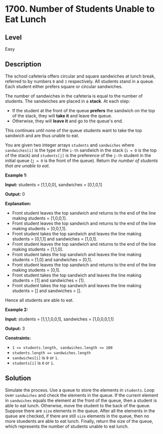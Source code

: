 # 1700. Number of Students Unable to Eat Lunch
## Level
Easy

## Description
The school cafeteria offers circular and square sandwiches at lunch break, referred to by numbers `0` and `1` respectively. All students stand in a queue. Each student either prefers square or circular sandwiches.

The number of sandwiches in the cafeteria is equal to the number of students. The sandwiches are placed in a **stack**. At each step:

* If the student at the front of the queue **prefers** the sandwich on the top of the stack, they will **take it** and leave the queue.
* Otherwise, they will **leave it** and go to the queue's end.

This continues until none of the queue students want to take the top sandwich and are thus unable to eat.

You are given two integer arrays `students` and `sandwiches` where `sandwiches[i]` is the type of the `i-th` sandwich in the stack (`i = 0` is the top of the stack) and `students[j]` is the preference of the `j-th` student in the initial queue (`j = 0` is the front of the queue). Return *the number of students that are unable to eat*.

**Example 1:**

**Input:** students = [1,1,0,0], sandwiches = [0,1,0,1]

**Output:** 0

**Explanation:**
- Front student leaves the top sandwich and returns to the end of the line making students = [1,0,0,1].
- Front student leaves the top sandwich and returns to the end of the line making students = [0,0,1,1].
- Front student takes the top sandwich and leaves the line making students = [0,1,1] and sandwiches = [1,0,1].
- Front student leaves the top sandwich and returns to the end of the line making students = [1,1,0].
- Front student takes the top sandwich and leaves the line making students = [1,0] and sandwiches = [0,1].
- Front student leaves the top sandwich and returns to the end of the line making students = [0,1].
- Front student takes the top sandwich and leaves the line making students = [1] and sandwiches = [1].
- Front student takes the top sandwich and leaves the line making students = [] and sandwiches = [].

Hence all students are able to eat.

**Example 2:**

**Input:** students = [1,1,1,0,0,1], sandwiches = [1,0,0,0,1,1]

**Output:** 3

**Constraints:**

* `1 <= students.length, sandwiches.length <= 100`
* `students.length == sandwiches.length`
* `sandwiches[i]` is `0` or `1`.
* `students[i]` is `0` or `1`.

## Solution
Simulate the process. Use a queue to store the elements in `students`. Loop over `sandwiches` and check the elements in the queue. If the current element in `sandwiches` equals the element at the front of the queue, then a student is able to eat lunch. Otherwise, move the student to the back of the queue. Suppose there are `size` elements in the queue. After all the elements in the queue are checked, if there are still `size` elements in the queue, then no more stuedents are able to eat lunch. Finally, return the size of the queue, which represents the number of students unable to eat lunch.
